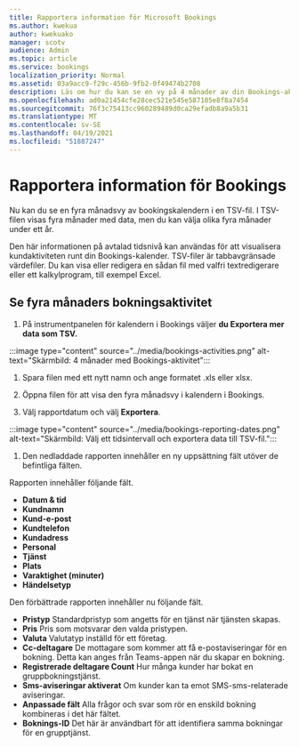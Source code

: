 ```yaml
---
title: Rapportera information för Microsoft Bookings
ms.author: kwekua
author: kwekuako
manager: scotv
audience: Admin
ms.topic: article
ms.service: bookings
localization_priority: Normal
ms.assetid: 03a9acc9-f29c-456b-9fb2-0f49474b2708
description: Läs om hur du kan se en vy på 4 månader av din Bookings-aktivitet
ms.openlocfilehash: ad0a21454cfe28cec521e545e587105e8f8a7454
ms.sourcegitcommit: 76f3c75413cc960289489d0ca29efadb8a9a5b31
ms.translationtype: MT
ms.contentlocale: sv-SE
ms.lasthandoff: 04/19/2021
ms.locfileid: "51887247"
---
```

# <a name="reporting-info-for-bookings"></a>Rapportera information för Bookings

Nu kan du se en fyra månadsvy av bookingskalendern i en TSV-fil. I TSV-filen visas fyra månader med data, men du kan välja olika fyra månader under ett år.

Den här informationen på avtalad tidsnivå kan användas för att visualisera kundaktiviteten runt din Bookings-kalender. TSV-filer är tabbavgränsade värdefiler. Du kan visa eller redigera en sådan fil med valfri textredigerare eller ett kalkylprogram, till exempel Excel.

## <a name="see-four-months-of-booking-activity"></a>Se fyra månaders bokningsaktivitet

1. På instrumentpanelen för kalendern i Bookings väljer **du Exportera mer data som TSV.**

:::image type="content" source="../media/bookings-activities.png" alt-text="Skärmbild: 4 månader med Bookings-aktivitet":::

1. Spara filen med ett nytt namn och ange formatet .xls eller xlsx.

1. Öppna filen för att visa den fyra månadsvy i kalendern i Bookings.

1. Välj rapportdatum och välj **Exportera**.

:::image type="content" source="../media/bookings-reporting-dates.png" alt-text="Skärmbild: Välj ett tidsintervall och exportera data till TSV-fil.":::

1. Den nedladdade rapporten innehåller en ny uppsättning fält utöver de befintliga fälten.

Rapporten innehåller följande fält.

 - **Datum & tid**
- **Kundnamn**
- **Kund-e-post**
- **Kundtelefon**
- **Kundadress**
- **Personal**
- **Tjänst**
- **Plats**
- **Varaktighet (minuter)**
- **Händelsetyp**

Den förbättrade rapporten innehåller nu följande fält.

- **Pristyp**   Standardpristyp som angetts för en tjänst när tjänsten skapas.
- **Pris**   Pris som motsvarar den valda pristypen.
- **Valuta**   Valutatyp inställd för ett företag.
- **Cc-deltagare**   De mottagare som kommer att få e-postaviseringar för en bokning. Detta kan anges från Teams-appen när du skapar en bokning.
- **Registrerade deltagare Count**   Hur många kunder har bokat en gruppbokningstjänst.
- **Sms-aviseringar aktiverat**   Om kunder kan ta emot SMS-sms-relaterade aviseringar.
- **Anpassade fält**   Alla frågor och svar som rör en enskild bokning kombineras i det här fältet.
- **Boknings-ID**   Det här är användbart för att identifiera samma bokningar för en grupptjänst.
